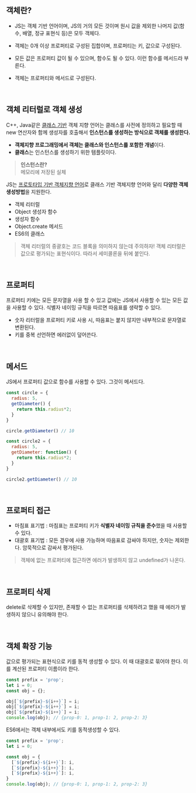 ## 객체란?

- JS는 객체 기반 언어이며, JS의 거의 모든 것이며 원시 값을 제외한 나머지 값(함수, 배열, 정규 표현식 등)은 모두 객체다.

- 객체는 0개 이상 프로퍼티로 구성된 집합이며, 프로퍼티는 키, 값으로 구성된다.
- 모든 값은 프로퍼티 값이 될 수 있으며, 함수도 될 수 있다. 이런 함수를 메서드라 부른다.
- 객체는 프로퍼티와 메서드로 구성된다.

<br />

## 객체 리터럴로 객체 생성

C++, Java같은 <u>클래스 기반</u> 객체 지향 언어는 클래스를 사전에 정의하고 필요할 때 new 연산자와 함께 생성자를 호출해서 **인스턴스를 생성하는 방식으로 객체를 생성한다.**

- **객체지향 프로그래밍에서 객체는 클래스와 인스턴스를 포함한 개념**이다.
- **클래스**는 인스턴스를 생성하기 위한 템플릿이다.

> **인스턴스란?**  
> 메모리에 저장된 실체

JS는 <u>프로토타입 기반 객체지향 언어</u>로 클래스 기반 객체지향 언어와 달리 **다양한 객체 생성방법**을 지원한다.

- 객체 리터럴
- Object 생성자 함수
- 생성자 함수
- Object.create 메서드
- ES6의 클래스

> 객체 리터럴의 중괄호는 코드 블록을 의미하지 않는데 주의하자! 객체 리터럴은 값으로 평가되는 표현식이다. 따라서 세미콜론을 뒤에 붙인다.

<br />

## 프로퍼티

프로퍼티 키에는 모든 문자열을 사용 할 수 있고 값에는 JS에서 사용할 수 있는 모든 값을 사용할 수 있다. 식별자 네이밍 규칙을 따르면 따음표를 생략할 수 있다.

- 숫자 리터럴을 프로퍼티 키로 사용 시, 따음표는 붙지 않지만 내부적으로 문자열로 변환된다.
- 키를 중복 선언하면 에러없이 덮어쓴다.

<br />

## 메서드

JS에서 프로퍼티 값으로 함수를 사용할 수 있다. 그것이 메서드다.

```js
const circle = {
  radius: 5,
  getDiameter() {
    return this.radius*2;
  }
}

circle.getDiameter() // 10

const circle2 = {
  radius: 5,
  getDiameter: function() {
    return this.radius*2;
  }
}

circle2.getDiameter() // 10
```

<br />

## 프로퍼티 접근

- 마침표 표기법 : 마침표는 프로퍼티 키가 **식별자 네이밍 규칙을 준수**했을 때 사용할 수 있다.
- 대괄호 표기법 : 모든 경우에 사용 가능하며 따음표로 감싸야 하지만, 숫자는 제외한다. 암묵적으로 감싸서 평가된다.

> 객체에 없는 프로퍼티에 접근하면 에러가 발생하지 않고 undefined가 나온다.

<br />

## 프로퍼티 삭제

delete로 삭제할 수 있지만, 존재할 수 없는 프로퍼티를 삭제하려고 했을 때 에러가 발생하지 않으니 유의해야 한다. 

<br />

## 객체 확장 기능

값으로 평가되는 표현식으로 키를 동적 생성할 수 있다. 이 때 대괄호로 묶어야 한다. 이를 계산된 프로퍼티 이름이라 한다.

```js
const prefix = 'prop';
let i = 0;
const obj = {};

obj[`${prefix}-${i++}`] = i;
obj[`${prefix}-${i++}`] = i;
obj[`${prefix}-${i++}`] = i;
console.log(obj); // {prop-0: 1, prop-1: 2, prop-2: 3}
```

ES6에서는 객체 내부에서도 키를 동적생성할 수 있다.

```js
const prefix = 'prop';
let i = 0;

const obj = {
  [`${prefix}-${i++}`]: i,
  [`${prefix}-${i++}`]: i,
  [`${prefix}-${i++}`]: i,
}
console.log(obj); // {prop-0: 1, prop-1: 2, prop-2: 3}
```

